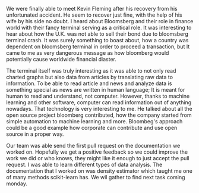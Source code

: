 We were finally able to meet Kevin Fleming after his recovery from his unfortunated accident. He seem to recover just fine,
with the help of his wife by his side no doubt. I heard about Bloomsberg and their role in finance world with their fancy terminal
serving as a critical role. It was interesting to hear about how the U.K. was not able to sell their bond due to bloomsberg terminal 
crash. It was surely something to boast about, how a country was dependent on bloomsberg terminal in order to proceed a transaction,
but It came to me as very dangerous message as how bloomberg would potentially cause worldwide financial diaster. 

The terminal itself was truly interesting as it was able to not only read charted graphs but also data from articles by translating 
raw data to information. To be able to read article and news and analyze data is something special as news are written in human language; 
It is meant for human to read and understand, not computer. However, thanks to machine learning and other software, computer can read 
information out of anything nowadays. That technology is very interesting to me. He talked about all the open source project bloomberg 
contributed, how the company started from simple automation to machine learning and more. Bloombeg's approach could be a good example how
corporate can contribute and use open source in a proper way.

Our team was able send the first pull request on the documentation we worked on. Hopefully we get a positive feedback so we could improve
the work we did or who knows, they might like it enough to just accept the pull request. I was able to learn different types of data analysis.
The documentation that I worked on was density estimator which taught me one of many methods scikit-learn has. We wil gather to find next task coming monday.
